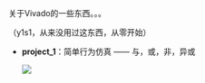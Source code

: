 关于Vivado的一些东西。。。

（y1s1，从来没用过这东西，从零开始）



- **project_1**：简单行为仿真 —— 与，或，非，异或

  ![](https://pic.kohaku.xin/images/2023/07/13/vivado_Mi6zwXdRfF.png)